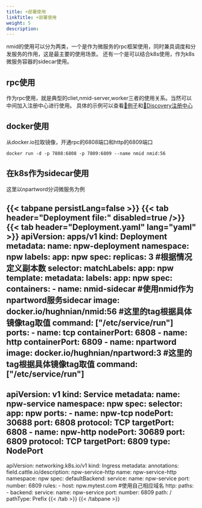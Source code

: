 ```yaml
---
title: ☀部署使用
linkTitle: ☀部署使用
weight: 5
description:
---
```


nmid的使用可以分为两类，一个是作为微服务的rpc框架使用，同时兼具调度和分发服务的作用，这是最主要的使用场景。
还有一个是可以结合k8s使用，作为k8s微服务容器的sidecar使用。

## rpc使用  

作为rpc使用，就是典型的cliet,nmid-server,worker三者的使用关系。当然可以中间加入注册中心进行使用。
具体的示例可以查看[🌰例子](/docs/examples)和[📡Discovery注册中心](/docs/discovery)  

## docker使用 

从docker.io拉取镜像，开通rpc的6808端口和http的6809端口

```shell
docker run -d -p 7808:6808 -p 7809:6809 --name nmid nmid:56
```

## 在k8s作为sidecar使用

这里以npartword分词微服务为例

 {{< tabpane persistLang=false >}}
{{< tab header="Deployment file:" disabled=true />}}
{{< tab header="Deployment.yaml" lang="yaml" >}}
apiVersion: apps/v1
kind: Deployment
metadata:
  name: npw-deployment
  namespace: npw
  labels:
    app: npw
spec:
  replicas: 3 #根据情况定义副本数
  selector:
    matchLabels:
      app: npw
  template:
    metadata:
      labels:
        app: npw
    spec:
      containers:
        - name: nmid-sidecar #使用nmid作为npartword服务sidecar
          image: docker.io/hughnian/nmid:56 #这里的tag根据具体镜像tag取值
          command: ["/etc/service/run"]
          ports:
            - name: tcp
              containerPort: 6808
            - name: http
              containerPort: 6809
        - name: npartword
          image: docker.io/hughnian/npartword:3 #这里的tag根据具体镜像tag取值
          command: ["/etc/service/run"]
---
apiVersion: v1
kind: Service
metadata:
  name: npw-service
  namespace: npw
spec:
  selector:
    app: npw
  ports:
    - name: npw-tcp
      nodePort: 30688
      port: 6808
      protocol: TCP
      targetPort: 6808
    - name: npw-http
      nodePort: 30689
      port: 6809
      protocol: TCP
      targetPort: 6809
  type: NodePort
---
apiVersion: networking.k8s.io/v1
kind: Ingress
metadata:
  annotations:
    field.cattle.io/description: npw-service-http
  name: npw-service-http
  namespace: npw
spec:
  defaultBackend:
    service:
      name: npw-service
      port:
        number: 6809
  rules:
    - host: npw.mytest.com #使用自己相应域名
      http:
        paths:
          - backend:
              service:
                name: npw-service
                port:
                  number: 6809
            path: /
            pathType: Prefix
{{< /tab >}}
    {{< /tabpane >}}